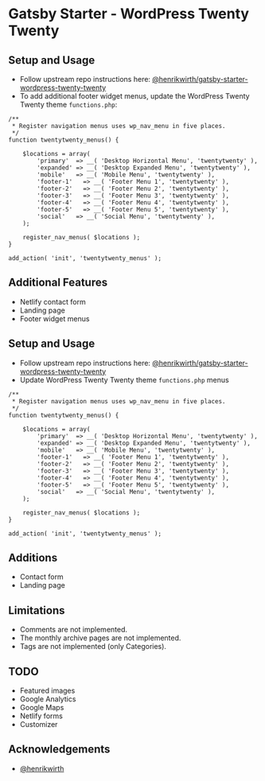 # Gatsby Starter - WordPress Twenty Twenty

## Setup and Usage

-  Follow upstream repo instructions here: [@henrikwirth/gatsby-starter-wordpress-twenty-twenty](https://github.com/henrikwirth/gatsby-starter-wordpress-twenty-twenty)
-  To add additional footer widget menus, update the WordPress Twenty Twenty theme `functions.php`:

```
/**
 * Register navigation menus uses wp_nav_menu in five places.
 */
function twentytwenty_menus() {

	$locations = array(
		'primary'  => __( 'Desktop Horizontal Menu', 'twentytwenty' ),
		'expanded' => __( 'Desktop Expanded Menu', 'twentytwenty' ),
		'mobile'   => __( 'Mobile Menu', 'twentytwenty' ),
		'footer-1'   => __( 'Footer Menu 1', 'twentytwenty' ),
		'footer-2'   => __( 'Footer Menu 2', 'twentytwenty' ),
		'footer-3'   => __( 'Footer Menu 3', 'twentytwenty' ),
		'footer-4'   => __( 'Footer Menu 4', 'twentytwenty' ),
		'footer-5'   => __( 'Footer Menu 5', 'twentytwenty' ),
		'social'   => __( 'Social Menu', 'twentytwenty' ),
	);

	register_nav_menus( $locations );
}

add_action( 'init', 'twentytwenty_menus' );
```

## Additional Features

-  Netlify contact form
-  Landing page
-  Footer widget menus

## Setup and Usage

-  Follow upstream repo instructions here: [@henrikwirth/gatsby-starter-wordpress-twenty-twenty](https://github.com/henrikwirth/gatsby-starter-wordpress-twenty-twenty)
-  Update WordPress Twenty Twenty theme `functions.php` menus

```
/**
 * Register navigation menus uses wp_nav_menu in five places.
 */
function twentytwenty_menus() {

	$locations = array(
		'primary'  => __( 'Desktop Horizontal Menu', 'twentytwenty' ),
		'expanded' => __( 'Desktop Expanded Menu', 'twentytwenty' ),
		'mobile'   => __( 'Mobile Menu', 'twentytwenty' ),
		'footer-1'   => __( 'Footer Menu 1', 'twentytwenty' ),
		'footer-2'   => __( 'Footer Menu 2', 'twentytwenty' ),
		'footer-3'   => __( 'Footer Menu 3', 'twentytwenty' ),
		'footer-4'   => __( 'Footer Menu 4', 'twentytwenty' ),
		'footer-5'   => __( 'Footer Menu 5', 'twentytwenty' ),
		'social'   => __( 'Social Menu', 'twentytwenty' ),
	);

	register_nav_menus( $locations );
}

add_action( 'init', 'twentytwenty_menus' );
```

## Additions

-  Contact form
-  Landing page

## Limitations

-  Comments are not implemented.
-  The monthly archive pages are not implemented.
-  Tags are not implemented (only Categories).

## TODO

-  Featured images
-  Google Analytics
-  Google Maps
-  Netlify forms
-  Customizer

## Acknowledgements

- [@henrikwirth](https://github.com/henrikwirth/gatsby-starter-wordpress-twenty-twenty)
